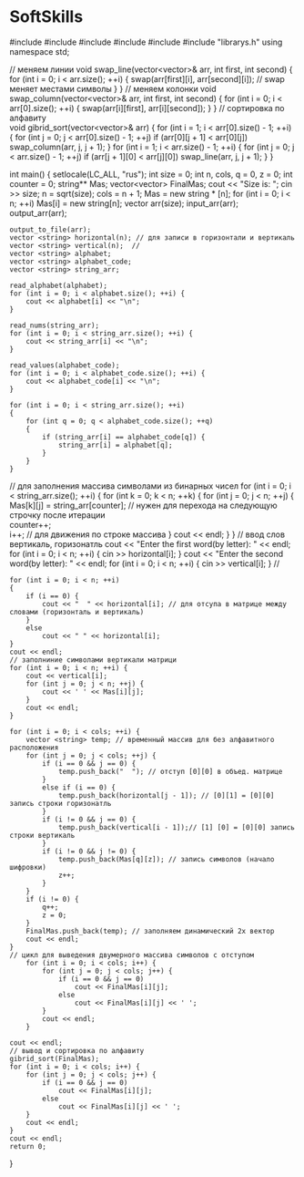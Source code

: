 # SoftSkills
#include <iostream>
#include <bitset>
#include <fstream>
#include <string>
#include <vector>
#include "librarys.h"
using namespace std;

// меняем линии 
void swap_line(vector<vector<string>>& arr, int first, int second) {
    for (int i = 0; i < arr.size(); ++i) {
        swap(arr[first][i], arr[second][i]); // swap меняет местами символы 
    }
}
// меняем колонки 
void swap_column(vector<vector<string>>& arr, int first, int second) {
    for (int i = 0; i < arr[0].size(); ++i) {
        swap(arr[i][first], arr[i][second]);
    }
}
// сортировка по алфавиту   
void gibrid_sort(vector<vector<string>>& arr) {
    for (int i = 1; i < arr[0].size() - 1; ++i)
    {
        for (int j = 0; j < arr[0].size() - 1; ++j)
            if (arr[0][j + 1] < arr[0][j])
                swap_column(arr, j, j + 1);
    }
    for (int i = 1; i < arr.size() - 1; ++i)
    {
        for (int j = 0; j < arr.size() - 1; ++j)
            if (arr[j + 1][0] < arr[j][0])
                swap_line(arr, j, j + 1);
    }
}


int main()
{
    setlocale(LC_ALL, "rus");
    int size = 0;
    int n, cols, q = 0, z = 0;
    int counter = 0;
    string** Mas;
    vector<vector<string>> FinalMas;
    cout << "Size is: ";
    cin >> size;
    n = sqrt(size);
    cols = n + 1;
    Mas = new string * [n];
    for (int i = 0; i < n; ++i)
        Mas[i] = new string[n];
    vector <int> arr(size);
    input_arr(arr);
    output_arr(arr);

    output_to_file(arr);
    vector <string> horizontal(n); // для записи в горизонтали и вертикаль 
    vector <string> vertical(n);  // 
    vector <string> alphabet;
    vector <string> alphabet_code;
    vector <string> string_arr;

    read_alphabet(alphabet);
    for (int i = 0; i < alphabet.size(); ++i) {
        cout << alphabet[i] << "\n";
    }

    read_nums(string_arr);
    for (int i = 0; i < string_arr.size(); ++i) {
        cout << string_arr[i] << "\n";
    }

    read_values(alphabet_code);
    for (int i = 0; i < alphabet_code.size(); ++i) {
        cout << alphabet_code[i] << "\n";
    }

    for (int i = 0; i < string_arr.size(); ++i)
    {
        for (int q = 0; q < alphabet_code.size(); ++q)
        {
            if (string_arr[i] == alphabet_code[q]) {
                string_arr[i] = alphabet[q];
            }
        }
    }
// для заполнения массива символами из бинарных чисел 
    for (int i = 0; i < string_arr.size(); ++i) {
        for (int k = 0; k < n; ++k) {
            for (int j = 0; j < n; ++j) {
                Mas[k][j] = string_arr[counter]; // нужен для перехода на следующую строчку после итерации  
                counter++;                                
                i++;    // для движения по строке массива 
            }
            cout << endl;
        }
    }
    // ввод слов вертикаль, горизонатль 
    cout << "Enter the first word(by letter): " << endl;
    for (int i = 0; i < n; ++i) {
        cin >> horizontal[i];
    }
    cout << "Enter the second word(by letter): " << endl;
    for (int i = 0; i < n; ++i) {
        cin >> vertical[i];
    }
   //

    for (int i = 0; i < n; ++i)
    {
        if (i == 0) {
            cout << "  " << horizontal[i]; // для отсупа в матрице между словами (горизонталь и вертикаль)
        }
        else
            cout << " " << horizontal[i];
    }
    cout << endl;
    // заполниние символами вертикали матрици  
    for (int i = 0; i < n; ++i) {
        cout << vertical[i];
        for (int j = 0; j < n; ++j) {
            cout << ' ' << Mas[i][j];
        }
        cout << endl;
    }

    for (int i = 0; i < cols; ++i) {
        vector <string> temp; // временный массив для без алфавитного расположения 
        for (int j = 0; j < cols; ++j) {
            if (i == 0 && j == 0) {
                temp.push_back("  "); // отступ [0][0] в объед. матрице 
            }
            else if (i == 0) {
                temp.push_back(horizontal[j - 1]); // [0][1] = [0][0] запись строки горизонатль 
            }
            if (i != 0 && j == 0) {
                temp.push_back(vertical[i - 1]);// [1] [0] = [0][0] запись строки вертикаль 
            }
            if (i != 0 && j != 0) {
                temp.push_back(Mas[q][z]); // запись символов (начало шифровки)
                z++;
            }
        }
        if (i != 0) {
            q++;
            z = 0;
        }
        FinalMas.push_back(temp); // заполняем динамический 2х вектор 
        cout << endl;
    }
    // цикл для выведения двумерного массива символов с отступом 
        for (int i = 0; i < cols; i++) {
            for (int j = 0; j < cols; j++) {
                if (i == 0 && j == 0)
                    cout << FinalMas[i][j];
                else
                    cout << FinalMas[i][j] << ' ';
            }
            cout << endl;
        }

    cout << endl;
    // вывод и сортировка по алфавиту 
    gibrid_sort(FinalMas);
    for (int i = 0; i < cols; i++) {
        for (int j = 0; j < cols; j++) {
            if (i == 0 && j == 0)
                cout << FinalMas[i][j];
            else
                cout << FinalMas[i][j] << ' ';
        }
        cout << endl;
    }
    cout << endl;
    return 0;
}